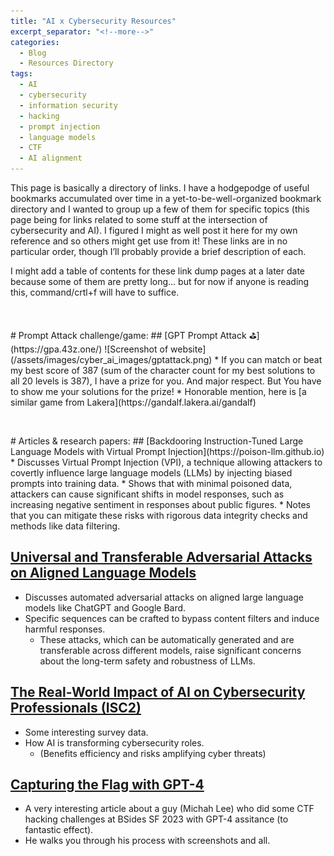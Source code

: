 ```yaml
---
title: "AI x Cybersecurity Resources"
excerpt_separator: "<!--more-->"
categories:
  - Blog
  - Resources Directory
tags:
  - AI
  - cybersecurity
  - information security
  - hacking
  - prompt injection
  - language models
  - CTF
  - AI alignment
---
```


This page is basically a directory of links.<!--more--> I have a hodgepodge of useful bookmarks accumulated over time in a yet-to-be-well-organized bookmark directory and I wanted to group up a few of them for specific topics (this page being for links related to some stuff at the intersection of cybersecurity and AI). I figured I might as well post it here for my own reference and so others might get use from it! These links are in no particular order, though I’ll probably provide a brief description of each.

I might add a table of contents for these link dump pages at a later date because some of them are pretty long... but for now if anyone is reading this, command/crtl+f will have to suffice.

<p>&nbsp;</p>
# Prompt Attack challenge/game:
## [GPT Prompt Attack ⛳](https://gpa.43z.one/)
![Screenshot of website](/assets/images/cyber_ai_images/gptattack.png)
* If you can match or beat my best score of 387 (sum of the character count for my best solutions to all 20 levels is 387), I have a prize for you. And major respect. But You have to show me your solutions for the prize!
* Honorable mention, here is [a similar game from Lakera](https://gandalf.lakera.ai/gandalf)

<p>&nbsp;</p>
# Articles & research papers:
## [Backdooring Instruction-Tuned Large Language Models with Virtual Prompt Injection](https://poison-llm.github.io)
* Discusses Virtual Prompt Injection (VPI), a technique allowing attackers to covertly influence large language models (LLMs) by injecting biased prompts into training data.
* Shows that with minimal poisoned data, attackers can cause significant shifts in model responses, such as increasing negative sentiment in responses about public figures.
* Notes that you can mitigate these risks with rigorous data integrity checks and methods like data filtering.

## [Universal and Transferable Adversarial Attacks on Aligned Language Models](https://llm-attacks.org)
* Discusses automated adversarial attacks on aligned large language models like ChatGPT and Google Bard.
* Specific sequences can be crafted to bypass content filters and induce harmful responses.
    * These attacks, which can be automatically generated and are transferable across different models, raise significant concerns about the long-term safety and robustness of LLMs.

## [The Real-World Impact of AI on Cybersecurity Professionals (ISC2)](https://www.isc2.org/Insights/2024/02/The-Real-World-Impact-of-AI-on-Cybersecurity-Professionals)
* Some interesting survey data.
* How AI is transforming cybersecurity roles.
    * (Benefits efficiency and risks amplifying cyber threats)

## [Capturing the Flag with GPT-4](https://micahflee.com/2023/04/capturing-the-flag-with-gpt-4/)
* A very interesting article about a guy (Michah Lee) who did some CTF hacking challenges at BSides SF 2023 with GPT-4 assitance (to fantastic effect).
* He walks you through his process with screenshots and all.

<p>&nbsp;</p>
